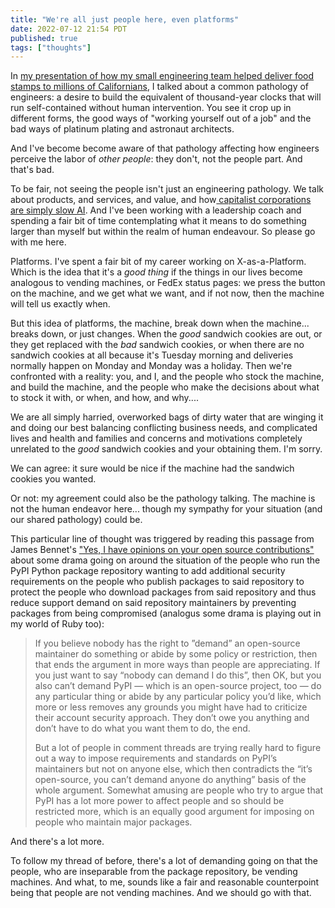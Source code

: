 ```yaml
---
title: "We're all just people here, even platforms"
date: 2022-07-12 21:54 PDT
published: true
tags: ["thoughts"]
---
```


In [my presentation of how my small engineering team helped deliver food stamps to millions of Californians](https://speakerdeck.com/bensheldon/bridging-people-and-benefits-systems), I talked about a common pathology of engineers: a desire to build the equivalent of thousand-year clocks that will run self-contained without human intervention. You see it crop up in different forms, the good ways of "working yourself out of a job" and the bad ways of platinum plating and astronaut architects.

And I've become become aware of that pathology affecting how engineers perceive the labor of _other people_: they don't, not the people part. And that's bad.

To be fair, not seeing the people isn't just an engineering pathology. We talk about products, and services, and value, and how[ capitalist corporations are simply slow AI](https://www.buzzfeednews.com/article/tedchiang/the-real-danger-to-civilization-isnt-ai-its-runaway#.spxyjARZP). And I've been working with a leadership coach and spending a fair bit of time contemplating what it means to do something larger than myself but within the realm of human endeavour.  So please go with me here.

Platforms.  I've spent a fair bit of my career working on X-as-a-Platform. Which is the idea that it's a _good thing_ if the things in our lives become analogous to vending machines, or FedEx status pages: we press the button on the machine, and we get what we want, and if not now, then the machine will tell us exactly when.

But this idea of platforms, the machine, break down when the machine... breaks down, or just changes. When the _good_ sandwich cookies are out, or they get replaced with the _bad_ sandwich cookies, or when there are no sandwich cookies at all because it's Tuesday morning and deliveries normally happen on Monday and Monday was a holiday. Then we're confronted with a reality: you, and I, and the people who stock the machine, and build the machine, and the people who make the decisions about what to stock it with, or when, and how, and why.... 

We are all simply harried, overworked bags of dirty water that are winging it and doing our best balancing conflicting business needs, and complicated lives and health and families and concerns and motivations completely unrelated to the _good_ sandwich cookies and your obtaining them. I'm sorry.

We can agree: it sure would be nice if the machine had the sandwich cookies you wanted. 

Or not: my agreement could also be the pathology talking. The machine is not the human endeavor here... though my sympathy for your situation (and our shared pathology) could be.

This particular line of thought was triggered by reading this passage from James Bennet's ["Yes, I have opinions on your open source contributions"](https://www.b-list.org/weblog/2022/jul/11/pypi/)  about some drama going on around the situation of the people who run the PyPI Python package repository wanting to add additional security requirements on the people who publish packages to said repository to protect the people who download packages from said repository and thus reduce support demand on said repository maintainers by preventing packages from being compromised (analogus some drama is playing out in my world of Ruby too):

> If you believe nobody has the right to ”demand” an open-source maintainer do something or abide by some policy or restriction, then that ends the argument in more ways than people are appreciating. If you just want to say “nobody can demand I do this”, then OK, but you also can’t demand PyPI — which is an open-source project, too — do any particular thing or abide by any particular policy you’d like, which more or less removes any grounds you might have had to criticize their account security approach. They don’t owe you anything and don’t have to do what you want them to do, the end.
> 
> But a lot of people in comment threads are trying really hard to figure out a way to impose requirements and standards on PyPI’s maintainers but not on anyone else, which then contradicts the “it’s open-source, you can’t demand anyone do anything” basis of the whole argument. Somewhat amusing are people who try to argue that PyPI has a lot more power to affect people and so should be restricted more, which is an equally good argument for imposing on people who maintain major packages.

And there's a lot more. 

To follow my thread of before, there's a lot of demanding going on that the people, who are inseparable from the package repository, be vending machines. And what, to me, sounds like a fair and reasonable counterpoint being that people are not vending machines. And we should go with that.
